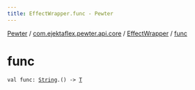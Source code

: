 ```yaml
---
title: EffectWrapper.func - Pewter
---
```


[Pewter](../../index.html) / [com.ejektaflex.pewter.api.core](../index.html) / [EffectWrapper](index.html) / [func](./func.html)

# func

`val func: `[`String`](https://kotlinlang.org/api/latest/jvm/stdlib/kotlin/-string/index.html)`.() -> `[`T`](index.html#T)